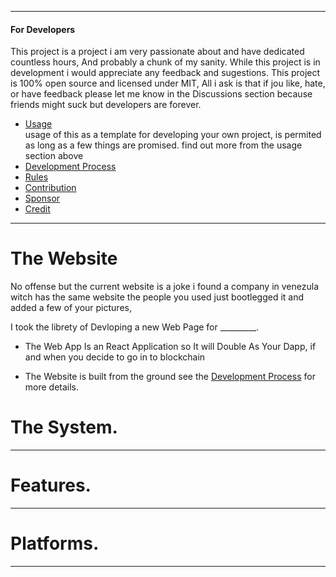 -----------------------
#### For Developers
This project is a project i am very passionate about and have dedicated countless hours,
And probably a chunk of my sanity.
While this project is in development i would appreciate any feedback and sugestions.
This project is 100% open source and licensed under MIT,
All i ask is that if jou like, hate, or have feedback
please let me know in the Discussions section
because friends might suck but developers are forever.

* [Usage](https://)      
 usage of this as a template for developing your own project,
 is permited as long as a few things are promised. find out more from the usage section above
* [Development Process](https://)
* [Rules](https://)  
* [Contribution](https://)                
* [Sponsor](https://)
* [Credit](https://)                  


---------------
# The Website

No offense but the current website is a joke i found a company in venezula witch has the same website
the people you used just bootlegged it and added a few of your pictures,

I took the librety of Devloping a new Web Page for _________.

- The Web App Is an React Application so It will Double As Your Dapp, if and when you decide to go in to blockchain

- The Website is built from the ground see the [Development Process](https://github.com/DonovanSnow-Dev/Dr_TEMP_Proposal/blob/main/LICENSE)  for more details.


# The System.


---------------

# Features.


---------------
# Platforms.


---------------
